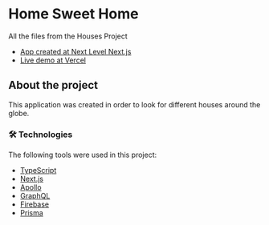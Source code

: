 # Home Sweet Home

All the files from the Houses Project
- [App created at Next Level Next.js](https://courses.leighhalliday.com/next-level-next-js)
- [Live demo at Vercel](https://houses.lucianopierdona.vercel.app/)

## About the project

This application was created in order to look for different houses around the globe.

### 🛠 Technologies

The following tools were used in this project:

- [TypeScript](https://www.typescriptlang.org/)
- [Next.js](https://nestjs.com/)
- [Apollo](https://www.apollographql.com/docs/)
- [GraphQL](https://graphql.org/)
- [Firebase](https://firebase.google.com/)
- [Prisma](https://www.prisma.io/)
